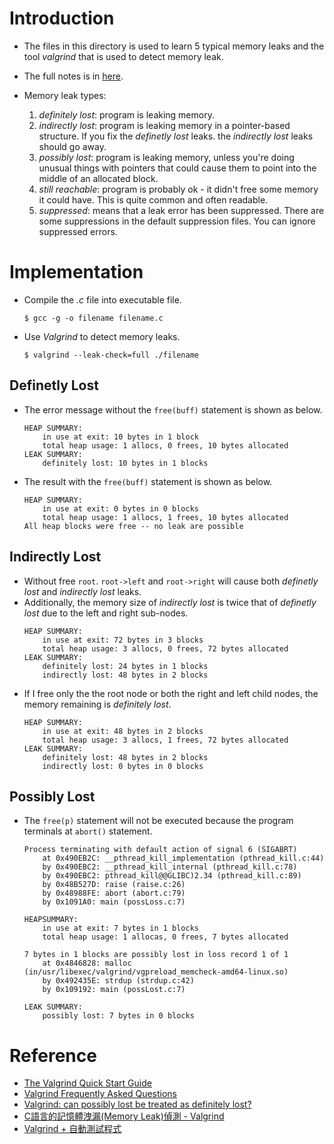 # Introduction
- The files in this directory is used to learn 5 typical memory leaks and the tool *valgrind* that is used to detect memory leak.
- The full notes is in [here](https://hackmd.io/@Cg9G-UQmRMyh-L6Jvkq_Gw/B1XkJaZ51e/https%3A%2F%2Fhackmd.io%2F%40Cg9G-UQmRMyh-L6Jvkq_Gw%2Fmemory_leak_analysis_with_valgrind).

- Memory leak types:
    1. *definitely lost*: program is leaking memory.
    2. *indirectly lost*: program is leaking memory in a pointer-based structure. If you fix the *definetly lost* leaks. the *indirectly lost* leaks should go away.
    3. *possibly lost*: program is leaking memory, unless you're doing unusual things with pointers that could cause them to point into the middle of an allocated block.
    4. *still reachable*: program is probably ok - it didn't free some memory it could have. This is quite common and often readable.
    5. *suppressed*: means that a leak error has been suppressed. There are some suppressions in the default suppression files. You can ignore suppressed errors.

# Implementation
- Compile the *.c* file into executable file.
    ```shell
    $ gcc -g -o filename filename.c
    ```
 - Use *Valgrind* to detect memory leaks.
    ```shell
    $ valgrind --leak-check=full ./filename
    ```
## Definetly Lost
- The error message without the `free(buff)` statement is shown as below.
    ```shell=
    HEAP SUMMARY:
        in use at exit: 10 bytes in 1 block
        total heap usage: 1 allocs, 0 frees, 10 bytes allocated
    LEAK SUMMARY:
        definitely lost: 10 bytes in 1 blocks
    ```
- The result with the `free(buff)` statement is shown as below.
    ```
    HEAP SUMMARY:
        in use at exit: 0 bytes in 0 blocks
        total heap usage: 1 allocs, 1 frees, 10 bytes allocated
    All heap blocks were free -- no leak are possible
    ```
## Indirectly Lost
- Without free `root`. `root->left` and `root->right` will cause both *definetly lost* and *indirectly lost* leaks.
- Additionally, the memory size of *indirectly lost* is twice that of *definetly lost* due to the left and right sub-nodes.
    ```shell=
    HEAP SUMMARY:
        in use at exit: 72 bytes in 3 blocks
        total heap usage: 3 allocs, 0 frees, 72 bytes allocated
    LEAK SUMMARY:
        definitely lost: 24 bytes in 1 blocks
        indirectly lost: 48 bytes in 2 blocks
    ```
- If I free only the the root node or both the right and left child nodes, the memory remaining is *definitely lost*.
    ```shell=
    HEAP SUMMARY:
        in use at exit: 48 bytes in 2 blocks
        total heap usage: 3 allocs, 1 frees, 72 bytes allocated
    LEAK SUMMARY:
        definitely lost: 48 bytes in 2 blocks
        indirectly lost: 0 bytes in 0 blocks
    ```
## Possibly Lost
- The `free(p)` statement will not be executed because the program terminals at `abort()` statement.
    ```shell=
    Process terminating with default action of signal 6 (SIGABRT)
        at 0x490EB2C: __pthread_kill_implementation (pthread_kill.c:44)
        by 0x490EBC2: __pthread_kill_internal (pthread_kill.c:78)
        by 0x490EBC2: pthread_kill@@GLIBC)2.34 (pthread_kill.c:89)
        by 0x48B527D: raise (raise.c:26)
        by 0x48988FE: abort (abort.c:79)
        by 0x1091A0: main (possLoss.c:7)
    
    HEAPSUMMARY:
        in use at exit: 7 bytes in 1 blocks
        total heap usage: 1 allocas, 0 frees, 7 bytes allocated
    
    7 bytes in 1 blocks are possibly lost in loss record 1 of 1
        at 0x4846828: malloc (in/usr/libexec/valgrind/vgpreload_memcheck-amd64-linux.so)
        by 0x492435E: strdup (strdup.c:42)
        by 0x109192: main (possLost.c:7)
    
    LEAK SUMMARY:
        possibly lost: 7 bytes in 0 blocks
    ```
# Reference
- [The Valgrind Quick Start Guide](https://valgrind.org/docs/manual/quick-start.html)
- [Valgrind Frequently Asked Questions](https://valgrind.org/docs/manual/faq.html#faq.deflost)
- [Valgrind: can possibly lost be treated as definitely lost?](https://stackoverflow.com/questions/3537713/valgrind-can-possibly-lost-be-treated-as-definitely-lost)
- [C語言的記憶體洩漏(Memory Leak)偵測 - Valgrind](http://blog.yslin.tw/2014/03/c-valgrind.html)
- [Valgrind + 自動測試程式](https://hackmd.io/@sysprog/linux2023-lab0/%2F%40sysprog%2Flinux2023-lab0-b)
